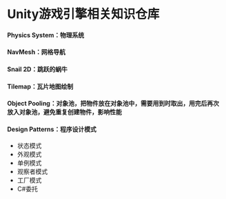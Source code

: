 # Unity游戏引擎相关知识仓库

#### Physics System：物理系统
#### NavMesh：网格导航
#### Snail 2D：跳跃的蜗牛
#### Tilemap：瓦片地图绘制

#### Object Pooling：对象池，把物件放在对象池中，需要用到时取出，用完后再次放入对象池，避免重复创建物件，影响性能
#### Design Patterns：程序设计模式
- 状态模式
- 外观模式
- 单例模式
- 观察者模式
- 工厂模式
- C#委托
